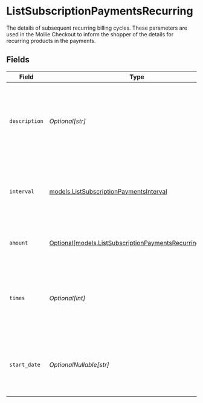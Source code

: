 # ListSubscriptionPaymentsRecurring

The details of subsequent recurring billing cycles. These parameters are used in the Mollie Checkout
to inform the shopper of the details for recurring products in the payments.


## Fields

| Field                                                                                                            | Type                                                                                                             | Required                                                                                                         | Description                                                                                                      | Example                                                                                                          |
| ---------------------------------------------------------------------------------------------------------------- | ---------------------------------------------------------------------------------------------------------------- | ---------------------------------------------------------------------------------------------------------------- | ---------------------------------------------------------------------------------------------------------------- | ---------------------------------------------------------------------------------------------------------------- |
| `description`                                                                                                    | *Optional[str]*                                                                                                  | :heavy_minus_sign:                                                                                               | A description of the recurring item. If not present, the main description of the item will be used.              | Gym subscription                                                                                                 |
| `interval`                                                                                                       | [models.ListSubscriptionPaymentsInterval](../models/listsubscriptionpaymentsinterval.md)                         | :heavy_check_mark:                                                                                               | Cadence unit of the recurring item. For example: `12 months`, `52 weeks` or `365 days`.                          | 12 months                                                                                                        |
| `amount`                                                                                                         | [Optional[models.ListSubscriptionPaymentsRecurringAmount]](../models/listsubscriptionpaymentsrecurringamount.md) | :heavy_minus_sign:                                                                                               | Total amount and currency of the recurring item.                                                                 |                                                                                                                  |
| `times`                                                                                                          | *Optional[int]*                                                                                                  | :heavy_minus_sign:                                                                                               | Total number of charges for the subscription to complete. Leave empty for ongoing subscription.                  | 1                                                                                                                |
| `start_date`                                                                                                     | *OptionalNullable[str]*                                                                                          | :heavy_minus_sign:                                                                                               | The start date of the subscription if it does not start right away (format `YYYY-MM-DD`)                         | 2024-12-12                                                                                                       |